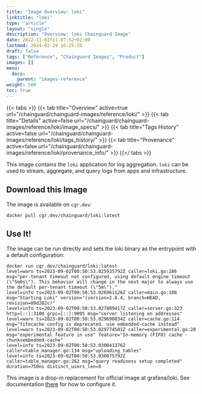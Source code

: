 ```yaml
---
title: "Image Overview: loki"
linktitle: "loki"
type: "article"
layout: "single"
description: "Overview: loki Chainguard Image"
date: 2022-11-01T11:07:52+02:00
lastmod: 2024-02-29 16:25:55
draft: false
tags: ["Reference", "Chainguard Images", "Product"]
images: []
menu: 
  docs: 
    parent: "images-reference"
weight: 500
toc: true
---
```


{{< tabs >}}
{{< tab title="Overview" active=true url="/chainguard/chainguard-images/reference/loki/" >}}
{{< tab title="Details" active=false url="/chainguard/chainguard-images/reference/loki/image_specs/" >}}
{{< tab title="Tags History" active=false url="/chainguard/chainguard-images/reference/loki/tags_history/" >}}
{{< tab title="Provenance" active=false url="/chainguard/chainguard-images/reference/loki/provenance_info/" >}}
{{</ tabs >}}



<!--overview:start-->
This image contains the `loki` application for log aggregation. `loki` can be used to stream, aggregate, and query logs from apps and infrastructure.
<!--overview:end-->

<!--getting:start-->
## Download this Image
The image is available on `cgr.dev`:

```
docker pull cgr.dev/chainguard/loki:latest
```
<!--getting:end-->

<!--body:start-->
## Use It!

The image can be run directly and sets the loki binary as the entrypoint with a default configuration:

```
docker run cgr.dev/chainguard/loki:latest
level=warn ts=2023-09-02T00:50:53.025935792Z caller=loki.go:286 msg="per-tenant timeout not configured, using default engine timeout (\"5m0s\"). This behavior will change in the next major to always use the default per-tenant timeout (\"5m\")."
level=info ts=2023-09-02T00:50:53.026961126Z caller=main.go:108 msg="Starting Loki" version="(version=2.8.4, branch=HEAD, revision=89d282c)"
level=info ts=2023-09-02T00:50:53.027809417Z caller=server.go:323 http=[::]:3100 grpc=[::]:9095 msg="server listening on addresses"
level=warn ts=2023-09-02T00:50:53.029690834Z caller=cache.go:114 msg="fifocache config is deprecated. use embedded-cache instead"
level=warn ts=2023-09-02T00:50:53.029774501Z caller=experimental.go:20 msg="experimental feature in use" feature="In-memory (FIFO) cache - chunksembedded-cache"
level=info ts=2023-09-02T00:50:53.030041376Z caller=table_manager.go:134 msg="uploading tables"
level=info ts=2023-09-02T00:50:53.030075792Z caller=table_manager.go:262 msg="query readiness setup completed" duration=750ns distinct_users_len=0
```

This image is a drop-in replacement for official image at grafana/loki.
See documentation [there](https://github.com/grafana/loki/blob/main/cmd/loki/Dockerfile#L9) for how to configure it.
<!--body:end-->

